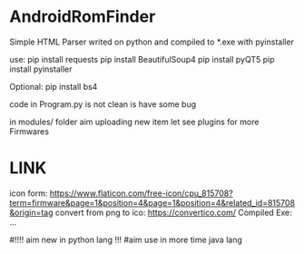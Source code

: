 # AndroidRomFinder
Simple HTML Parser writed on python and compiled to *.exe with pyinstaller 

use:
pip install requests
pip install BeautifulSoup4
pip install pyQT5
pip install pyinstaller

Optional:
pip install bs4

code in Program.py is not clean is have some bug

in modules/ folder aim uploading new item let see plugins for more Firmwares

# LINK
icon form: https://www.flaticon.com/free-icon/cpu_815708?term=firmware&page=1&position=4&page=1&position=4&related_id=815708&origin=tag
convert from png to ico: https://convertico.com/
Compiled Exe: ...

#!!!! aim new in python lang  !!!
#aim use in more time java lang
